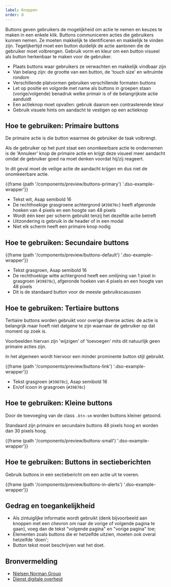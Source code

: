 ```yaml
---
label: Knoppen
order: 8
---
```

Buttons geven gebruikers de mogelijkheid om actie te nemen en keuzes te maken in een enkele klik. Buttons communiceren acties die gebruikers kunnen nemen. Ze moeten makkelijk te identificeren en  makkelijk te vinden zijn. Tegelijkertijd moet een button duidelijk de actie aantonen die de gebruiker moet volbrengen. Gebruik vorm en kleur om een button visueel als button herkenbaar te maken voor de gebruiker.

- Plaats buttons waar gebruikers ze verwachten en makkelijk vindbaar zijn
- Van belang zijn: de grootte van een button, de 'touch size' en witruimte rondom
- Verschillende platvormen gebruiken verschillende formaten buttons
- Let op positie en volgorde met name als buttons in groepen staan (vorige/volgende) benadruk welke primair is of de belangrijkste actie aanduidt
- Een actieknop moet opvallen: gebruik daarom een contrasterende kleur
- Gebruik visuele hints om aandacht te vestigen op een actieknop

## Hoe te gebruiken: Primaire buttons

De primaire actie is die button waarmee de gebruiker de taak volbrengt.

Als de gebruiker op het punt staat een onomkeerbare actie te ondernemen is de 'Annuleer' knop de primaire actie en krijgt deze visueel meer aandacht omdat de gebruiker goed na moet denken voordat hij/zij reageert.

In dit geval moet de veilige actie de aandacht krijgen en dus niet de onomkeerbare actie.

{{frame (path '/components/preview/buttons-primary') '.dso-example-wrapper'}}

- Tekst wit, Asap semibold 16
- De rechthoekige grasgroene achtergrond (`#39870c`) heeft afgeronde hoeken van 4 pixels en een hoogte van 48 pixels
- Wordt één keer per scherm gebruikt tenzij het dezelfde actie betreft
- Uitzondering is gebruik in de header of in een modal
- Niet elk scherm heeft een primaire knop nodig

## Hoe te gebruiken: Secundaire buttons</h3></td>

{{frame (path '/components/preview/buttons-default') '.dso-example-wrapper'}}

- Tekst grasgroen, Asap semibold 16
- De rechthoekige witte achtergrond heeft een omlijning van 1 pixel in grasgroen  (`#39870c`), afgeronde hoeken van 4 pixels en een hoogte van 48 pixels
- Dit is de standaard button voor de meeste gebruikscasussen

## Hoe te gebruiken: Tertiaire buttons
Tertiaire buttons worden gebruikt voor overige diverse acties: de actie is belangrijk maar hoeft niet datgene te zijn waarnaar de gebruiker op dat moment op zoek is.

Voorbeelden hiervan zijn 'wijzigen' of 'toevoegen' mits dit natuurlijk geen primaire acties zijn.

In het algemeen wordt hiervoor een minder prominente button stijl gebruikt.

{{frame (path '/components/preview/buttons-link') '.dso-example-wrapper'}}

- Tekst grasgroen (`#39870c`), Asap semibold 16
- En/of icoon in grasgroen (`#39870c`)

## Hoe te gebruiken: Kleine buttons
Door de toevoeging van de class `.btn-sm` worden buttons kleiner getoond.

Standaard zijn primaire en secundaire buttons 48 pixels hoog en worden dan 30 pixels hoog.

{{frame (path '/components/preview/buttons-small') '.dso-example-wrapper'}}

## Hoe te gebruiken: Buttons in sectieberichten

Gebruik buttons in een sectiebericht om een actie uit te voeren.

{{frame (path '/components/preview/buttons-in-alerts') '.dso-example-wrapper'}}

## Gedrag en toegankelijkheid

- Als zintuiglijke informatie wordt gebruikt (denk bijvoorbeeld aan knoppen met een chevron om naar de vorige of volgende pagina te gaan), voeg dan de tekst "volgende pagina" en "vorige pagina" toe;
- Elementen zoals buttons die er hetzelfde uitzien, moeten ook overal hetzelfde 'doen';
- Button tekst moet beschrijven wat het doet.

## Bronvermelding
- [Nielsen Norman Group](https://www.nngroup.com/)
- [Dienst digitale overheid](https://www.digitoegankelijk.nl)
